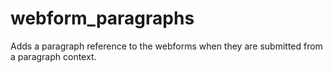 # webform_paragraphs
Adds a paragraph reference to the webforms when they are submitted from a paragraph context.
